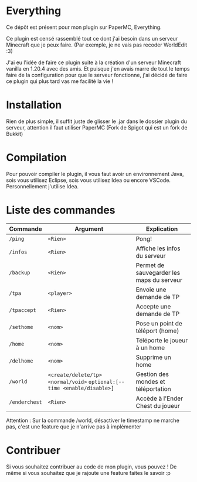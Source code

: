 # Everything

Ce dépôt est présent pour mon plugin sur PaperMC, Everything.

Ce plugin est censé rassemblé tout ce dont j'ai besoin dans un serveur Minecraft que je peux faire. (Par exemple, je ne vais pas recoder WorldEdit :3)

J'ai eu l'idée de faire ce plugin suite à la création d'un serveur Minecraft vanilla en 1.20.4 avec des amis. Et puisque j'en avais marre de tout le temps faire de la configuration pour que le serveur fonctionne, j'ai décidé de faire ce plugin qui plus tard vas me facilité la vie !

# Installation

Rien de plus simple, il suffit juste de glisser le .jar dans le dossier plugin du serveur, attention il faut utiliser PaperMC (Fork de Spigot qui est un fork de Bukkit)

# Compilation

Pour pouvoir compiler le plugin, il vous faut avoir un environnement Java, sois vous utilisez Eclipse, sois vous utilisez Idea ou encore VSCode. Personnellement j'utilise Idea.

# Liste des commandes
| Commande       | Argument                                                                  | Explication                                   |
|----------------|---------------------------------------------------------------------------|-----------------------------------------------|
| `/ping`        | `<Rien>`                                                                  | Pong!                                         |
| `/infos`       | `<Rien>`                                                                  | Affiche les infos du serveur                  |
| `/backup`      | `<Rien>`                                                                  | Permet de sauvegarder les maps du serveur     |
| `/tpa`         | `<player>`                                                                | Envoie une demande de TP                     |
| `/tpaccept`    | `<Rien>`                                                                  | Accepte une demande de TP                    |
| `/sethome`     | `<nom>`                                                                   | Pose un point de téléport (home)              |
| `/home`        | `<nom>`                                                                   | Téléporte le joueur à un home                 |
| `/delhome`     | `<nom>`                                                                   | Supprime un home                              |
| `/world`       | `<create/delete/tp>` `<normal/void>` `optional:[--time <enable/disable>]` | Gestion des mondes et téléportation     |
| `/enderchest`  | `<Rien>`                                                                  | Accède à l'Ender Chest du joueur              |

Attention : 
Sur la commande /world, désactiver le timestamp ne marche pas, c'est une feature que je n'arrive pas à implémenter


# Contribuer

Si vous souhaitez contribuer au code de mon plugin, vous pouvez ! 
De même si vous souhaitez que je rajoute une feature faites le savoir :p

